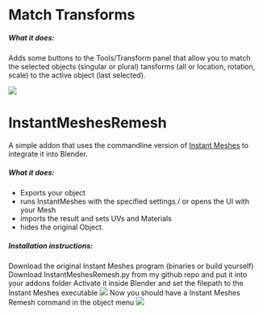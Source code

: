 # Match Transforms

##### What it does:

Adds some buttons to the Tools/Transform panel that allow you to match the selected objects (singular or plural) tansforms (all or location, rotation, scale) to the active object (last selected).

![][transforms]


# InstantMeshesRemesh
A simple addon that uses the commandline version of [Instant Meshes]  to integrate it into Blender. 
##### What it does:
  - Exports your object 
  - runs InstantMeshes with the specified settings / or opens the UI with your Mesh
  - imports the result and sets UVs and Materials
  - hides the original Object.

##### Installation instructions:
Download the original Instant Meshes program (binaries or build yourself)
Download InstantMeshesRemesh.py from my github repo and put it into your addons folder
Activate it inside Blender and set the filepath to the Instant Meshes executable
![][remesh_addon]
Now you should have a Instant Meshes Remesh command in the object menu
![][remesh_menu]


[transforms]: <https://raw.githubusercontent.com/knekke/blender_addons/master/readme_img/matchtranforms.png>
[remesh_py]: <https://raw.githubusercontent.com/knekke/blender_addons/master/InstantMeshesRemesh.py>
[remesh_addon]: <https://github.com/knekke/blender_addons/blob/master/readme_img/remesh_installation.png?raw=true>
[remesh_menu]: <https://github.com/knekke/blender_addons/blob/master/readme_img/remesh_menu.png?raw=true>
[Instant Meshes]: <https://github.com/wjakob/instant-meshes>
